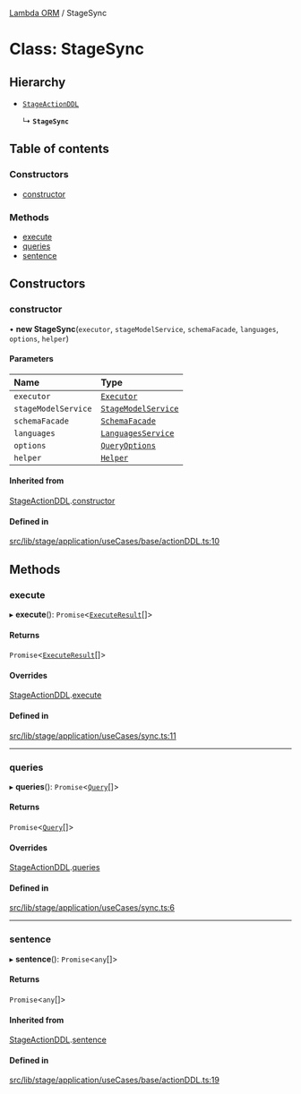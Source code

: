 [Lambda ORM](../README.md) / StageSync

# Class: StageSync

## Hierarchy

- [`StageActionDDL`](StageActionDDL.md)

  ↳ **`StageSync`**

## Table of contents

### Constructors

- [constructor](StageSync.md#constructor)

### Methods

- [execute](StageSync.md#execute)
- [queries](StageSync.md#queries)
- [sentence](StageSync.md#sentence)

## Constructors

### constructor

• **new StageSync**(`executor`, `stageModelService`, `schemaFacade`, `languages`, `options`, `helper`)

#### Parameters

| Name | Type |
| :------ | :------ |
| `executor` | [`Executor`](../interfaces/Executor.md) |
| `stageModelService` | [`StageModelService`](StageModelService.md) |
| `schemaFacade` | [`SchemaFacade`](SchemaFacade.md) |
| `languages` | [`LanguagesService`](LanguagesService.md) |
| `options` | [`QueryOptions`](../interfaces/QueryOptions.md) |
| `helper` | [`Helper`](Helper.md) |

#### Inherited from

[StageActionDDL](StageActionDDL.md).[constructor](StageActionDDL.md#constructor)

#### Defined in

[src/lib/stage/application/useCases/base/actionDDL.ts:10](https://github.com/FlavioLionelRita/lambdaorm/blob/49f48e68/src/lib/stage/application/useCases/base/actionDDL.ts#L10)

## Methods

### execute

▸ **execute**(): `Promise`<[`ExecuteResult`](../interfaces/ExecuteResult.md)[]\>

#### Returns

`Promise`<[`ExecuteResult`](../interfaces/ExecuteResult.md)[]\>

#### Overrides

[StageActionDDL](StageActionDDL.md).[execute](StageActionDDL.md#execute)

#### Defined in

[src/lib/stage/application/useCases/sync.ts:11](https://github.com/FlavioLionelRita/lambdaorm/blob/49f48e68/src/lib/stage/application/useCases/sync.ts#L11)

___

### queries

▸ **queries**(): `Promise`<[`Query`](Query.md)[]\>

#### Returns

`Promise`<[`Query`](Query.md)[]\>

#### Overrides

[StageActionDDL](StageActionDDL.md).[queries](StageActionDDL.md#queries)

#### Defined in

[src/lib/stage/application/useCases/sync.ts:6](https://github.com/FlavioLionelRita/lambdaorm/blob/49f48e68/src/lib/stage/application/useCases/sync.ts#L6)

___

### sentence

▸ **sentence**(): `Promise`<`any`[]\>

#### Returns

`Promise`<`any`[]\>

#### Inherited from

[StageActionDDL](StageActionDDL.md).[sentence](StageActionDDL.md#sentence)

#### Defined in

[src/lib/stage/application/useCases/base/actionDDL.ts:19](https://github.com/FlavioLionelRita/lambdaorm/blob/49f48e68/src/lib/stage/application/useCases/base/actionDDL.ts#L19)
